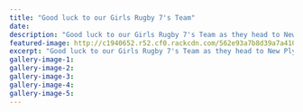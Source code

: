```yaml
---
title: "Good luck to our Girls Rugby 7's Team"
date: 
description: "Good luck to our Girls Rugby 7's Team as they head to New Plymouth on Sunday November 1st to play to qualify for the Nationals in December."
featured-image: http://c1940652.r52.cf0.rackcdn.com/562e93a7b8d39a7a41000c71/Girls-Rugby-7s-Team-1.jpg
excerpt: "Good luck to our Girls Rugby 7's Team as they head to New Plymouth on Sunday November 1st to play to qualify for the Nationals in December."
gallery-image-1: 
gallery-image-2: 
gallery-image-3: 
gallery-image-4: 
gallery-image-5: 
---
```

